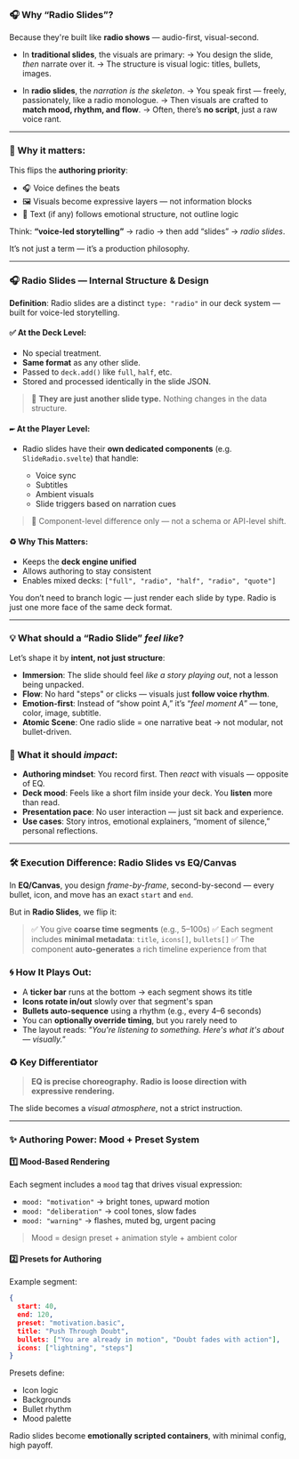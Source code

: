 ### 🎧 Why “Radio Slides”?

Because they're built like **radio shows** — audio-first, visual-second.

* In **traditional slides**, the visuals are primary:
  → You design the slide, *then* narrate over it.
  → The structure is visual logic: titles, bullets, images.

* In **radio slides**, the *narration is the skeleton*.
  → You speak first — freely, passionately, like a radio monologue.
  → Then visuals are crafted to **match mood, rhythm, and flow**.
  → Often, there’s **no script**, just a raw voice rant.

---

### 🧠 Why it matters:

This flips the **authoring priority**:

* 🎧 Voice defines the beats
* 🖼️ Visuals become expressive layers — not information blocks
* 📜 Text (if any) follows emotional structure, not outline logic

Think: **“voice-led storytelling”** → radio → then add “slides” → *radio slides*.

It’s not just a term — it’s a production philosophy.

---

### 🎧 Radio Slides — Internal Structure & Design

**Definition**:
Radio slides are a distinct `type: "radio"` in our deck system — built for voice-led storytelling.

#### ✅ At the Deck Level:

* No special treatment.
* **Same format** as any other slide.
* Passed to `deck.add()` like `full`, `half`, etc.
* Stored and processed identically in the slide JSON.

> 📌 **They are just another slide type.** Nothing changes in the data structure.

#### 🖛️ At the Player Level:

* Radio slides have their **own dedicated components**
  (e.g. `SlideRadio.svelte`) that handle:

  * Voice sync
  * Subtitles
  * Ambient visuals
  * Slide triggers based on narration cues

> 📌 Component-level difference only — not a schema or API-level shift.

#### ♻️ Why This Matters:

* Keeps the **deck engine unified**
* Allows authoring to stay consistent
* Enables mixed decks: `["full", "radio", "half", "radio", "quote"]`

You don’t need to branch logic — just render each slide by type.
Radio is just one more face of the same deck format.

---

### 💡 What should a “Radio Slide” *feel like*?

Let’s shape it by **intent, not just structure**:

* **Immersion**: The slide should feel *like a story playing out*, not a lesson being unpacked.
* **Flow**: No hard "steps" or clicks — visuals just **follow voice rhythm**.
* **Emotion-first**: Instead of “show point A,” it’s “*feel moment A*” — tone, color, image, subtitle.
* **Atomic Scene**: One radio slide = one narrative beat → not modular, not bullet-driven.

### 🧠 What it should *impact*:

* **Authoring mindset**: You record first. Then *react* with visuals — opposite of EQ.
* **Deck mood**: Feels like a short film inside your deck. You **listen** more than read.
* **Presentation pace**: No user interaction — just sit back and experience.
* **Use cases**: Story intros, emotional explainers, “moment of silence,” personal reflections.

---

### 🛠️ Execution Difference: Radio Slides vs EQ/Canvas

In **EQ/Canvas**, you design *frame-by-frame*, second-by-second — every bullet, icon, and move has an exact `start` and `end`.

But in **Radio Slides**, we flip it:

> ✅ You give **coarse time segments** (e.g., 5–100s)
> ✅ Each segment includes **minimal metadata**: `title`, `icons[]`, `bullets[]`
> ✅ The component **auto-generates** a rich timeline experience from that

### 🌀 How It Plays Out:

* A **ticker bar** runs at the bottom → each segment shows its title
* **Icons rotate in/out** slowly over that segment's span
* **Bullets auto-sequence** using a rhythm (e.g., every 4–6 seconds)
* You can **optionally override timing**, but you rarely need to
* The layout reads: *"You're listening to something. Here's what it's about — visually."*

### ♻️ Key Differentiator

> **EQ is precise choreography.**
> **Radio is loose direction with expressive rendering.**

The slide becomes a *visual atmosphere*, not a strict instruction.

---

### ✨ Authoring Power: Mood + Preset System

#### 1️⃣ Mood-Based Rendering

Each segment includes a `mood` tag that drives visual expression:

* `mood: "motivation"` → bright tones, upward motion
* `mood: "deliberation"` → cool tones, slow fades
* `mood: "warning"` → flashes, muted bg, urgent pacing

> Mood = design preset + animation style + ambient color

#### 2️⃣ Presets for Authoring

Example segment:

```json
{
  start: 40,
  end: 120,
  preset: "motivation.basic",
  title: "Push Through Doubt",
  bullets: ["You are already in motion", "Doubt fades with action"],
  icons: ["lightning", "steps"]
}
```

Presets define:

* Icon logic
* Backgrounds
* Bullet rhythm
* Mood palette

Radio slides become **emotionally scripted containers**, with minimal config, high payoff.
